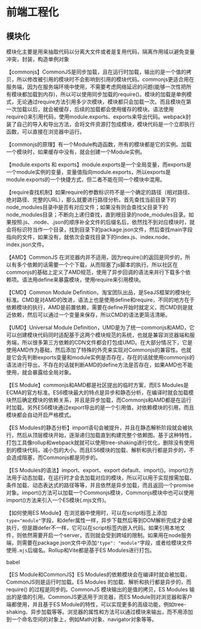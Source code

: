 # 前端工程化

## 模块化

模块化主要是用来抽取代码以分离大文件或者是复用代码，隔离作用域以避免变量冲突，封装，构造单例对象

【commonjs】CommonJS是同步加载，且在运行时加载，输出的是一个值的拷贝，所以修改被引用的模块时不会影响到引用的模块代码。commonjs更适合用在服务端，因为在服务端环境中使用，不需要考虑网络延迟的问题(能够一次性把所有模块都加载到内存)，所以可以使用同步加载的require()。模块的加载是单例模式，无论通过require方法引用多少次模块，模块都只会加载一次。而且模块在第一次加载以后，就会被缓存，后续的加载都会使用缓存的模块。语法使用require()来引用代码，使用module.exports、exports来导出代码。webpack封装了自己的导入和导出方法，会将文件资源打包成模块，模块代码是一个立即执行函数，可以直接在浏览器中运行。

【commonjs的原理】有一个Module构造函数，所有的模块都是它的实例。加载一个模块时，如果缓存中没有，就会创建一个Module实例。

【module.exports 和 exports】module.exports是一个全局变量，而exports是一个module实例的变量，变量值指向module.exports，所以exports是module.exports的一个快捷方式，但二者不能在同一个模块中混用。

【require查找机制】如果require的参数标识符不是一个确定的路径（相对路径、绝对路径、完整的URL），那么就要进行路径分析。首先查找当前目录下的node_modules目录中是否有对应文件；如果没有则会查找父目录下的node_modules目录；不断向上递归查找，直到根目录的node_modules目录。如果按照.js、.node、.json的顺序补全文件的后缀名后，依然找不到对应模块时，就会将标识符当作一个目录，找到目录下的package.json文件，然后查找main字段指向的文件，如果没有，就依次会查找目录下的index.js、index.node、index.json文件。

【AMD】CommonJS 在浏览器内并不适用，因为require()的返回是同步的，所以有多个依赖的话需要一个个下载，从而阻塞了js脚本的执行。所以社区在commonjs的基础上定义了AMD规范，使用了异步回调的语法来并行下载多个依赖项。语法用define来暴露模块，使用require来引用模块。

【CMD】Common Module Definition，淘宝团队出品，是SeaJS框架的模块化标准。CMD是对AMD的改进，语法上也是使用define和require，不同的地方在于依赖模块的执行，AMD是前置依赖，需要在define开始时就定义，而CMD则是就近依赖，然后可以通过一个变量来保存，所以CMD的语法更简洁清晰。

【UMD】Universal Module Definition，UMD是为了统一commonjs和AMD，它可以创建模块代码同时适配基于这两个模块规范的系统，也就是兼容浏览器端和服务端，所以很多第三方依赖的CDN文件都会打包成UMD。在大部分情况下，它是使用AMD作为基础，然后添加了特殊的外壳来实现对Commonjs的兼容性。也就是它会先判断exports变量和module实例是否存在，存在的话就使用commonjs的语法进行导出，不存在的话就判断AMD的define方法是否存在，如果AMD也不能使用，就会暴露给全局对象。

【ES Module】commonjs和AMD都是社区提出的临时方案，而ES Modules是ECMA的官方标准。ES6模块最大的特点是异步和静态分析，在编译时就会加载模块然后确定模块的依赖关系，并且是异步加载，而Commonjs和AMD都是在运行时加载。另外ES6模块通过export导出的是一个引用值，对依赖模块的引用，而且模块都会自动开启严格模式。

【ES Modules的静态分析】import语句会被提升，并且在静态解析阶段就会被执行，然后从顶层模块开始，逐渐递归加载直到构建完整个依赖图。基于这种特性，打包工具像rollup和webpack就就可以使用tree-shaking进行优化，删除没有使用到的模块代码，减小包的大小。而且ES6模块的加载、解析和执行都是异步的，不会造成阻塞，而Commonjs都是同步的。

【ES Modules的语法】import、export、export default、import()。import()方法用于动态加载，在运行时才会去加载对应的模块，所以可以用于实现按需加载、条件加载、动态表达式的路径等等，并且依然是异步加载，而且返回一个promise对象。import()方法可以加载一个Commonjs模块，Commonjs模块中也可以使用import()方法来引入一个ES模块(.mjs文件)。

【如何使用ES Module】在浏览器中使用时，可以在script标签上添加`type="module"`字段，和defer属性一样，异步下载然后等到DOM解析完成才会被执行，但是跟defer不一样，它可以在script标签内嵌入代码。如果引用本地文件，则依然需要开启一个server，否则就会受到跨域的限制。如果用在node服务端，则需要在package.json文件中添加`"type": "module"`字段，或者给模块文件使用`.mjs`后缀名。Rollup和Vite都是基于ES Modules进行打包。

babel

【ES Module和CommonJS】ES Modules的依赖模块会在编译时就会被加载，CommonJS则是运行时加载。ES Modules 的加载、解析和执行都是异步的，而 require() 的过程是同步的。CommonJS 模块输出的是值的拷贝，ES Modules 输出的是值的引用。CommonJS更适用于浏览器，而ES Module则对浏览器和客户端都使用，并且基于ES Module的特性，可以实现更多的高级功能，例如tree-shaking、异步加载等等。浏览器的属性和方法可以通过模块来输出，而不用添加到一个命名空间的对象上，例如Math对象、navigator对象等等。


